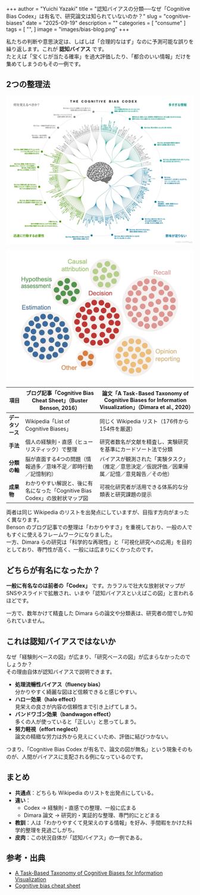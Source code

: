 +++
author = "Yuichi Yazaki"
title = "認知バイアスの分類──なぜ「Cognitive Bias Codex」は有名で、研究論文は知られていないのか？"
slug = "cognitive-biases"
date = "2025-09-19"
description = ""
categories = [
    "consume"
]
tags = [
    "",
]
image = "images/bias-blog.png"
+++

私たちの判断や意思決定は、しばしば「合理的なはず」なのに予測可能な誤りを繰り返します。これが **認知バイアス** です。  
たとえば「宝くじが当たる確率」を過大評価したり、「都合のいい情報」だけを集めてしまうのもその一例です。  

<!--more-->

## 2つの整理法

![ブログ記事「Cognitive Bias Cheat Sheet」](images/bias-blog.png)

![論文「A Task-Based Taxonomy of Cognitive Biases for Information Visualization」](images/bias-paper.png)


| 項目 | ブログ記事「Cognitive Bias Cheat Sheet」（Buster Benson, 2016） | 論文「A Task-Based Taxonomy of Cognitive Biases for Information Visualization」（Dimara et al., 2020） |
|------|------------------------------------------------------------|------------------------------------------------------------------------------------------------|
| **データソース** | Wikipedia「List of Cognitive Biases」 | 同じく Wikipedia リスト（176件から154件を厳選） |
| **手法** | 個人の経験則・直感（ヒューリスティック）で整理 | 研究者数名が文献を精査し、実験研究を基準にカードソート法で分類 |
| **分類の軸** | 脳が直面する4つの問題（情報過多／意味不足／即時行動／記憶制約） | バイアスが観測された「実験タスク」（推定／意思決定／仮説評価／因果帰属／記憶／意見報告／その他） |
| **成果物** | わかりやすい解説と、後に有名になった「Cognitive Bias Codex」の放射状マップ図 | 可視化研究者が活用できる体系的な分類表と研究課題の提示 |

両者は同じ Wikipedia のリストを出発点にしていますが、目指す方向がまったく異なります。  
Benson のブログ記事での整理は「わかりやすさ」を重視しており、一般の人でもすぐに使えるフレームワークになりました。  
一方、Dimara らの研究は「科学的な再現性」と「可視化研究への応用」を目的としており、専門性が高く、一般には広まりにくかったのです。  


## どちらが有名になったか？

**一般に有名なのは前者の「Codex」** です。カラフルで壮大な放射状マップがSNSやスライドで拡散され、いまや「認知バイアスといえばこの図」と言われるほどです。

一方で、数年かけて精査した Dimara らの論文や分類表は、研究者の間でしか知られていません。  


## これは認知バイアスではないか

なぜ「経験則ベースの図」が広まり、「研究ベースの図」が広まらなかったのでしょうか？  
その理由自体が認知バイアスで説明できます。

- **処理流暢性バイアス（fluency bias）**  
  分かりやすく綺麗な図ほど信頼できると感じやすい。  
- **ハロー効果（halo effect）**  
  見栄えの良さが内容の信頼性まで引き上げてしまう。  
- **バンドワゴン効果（bandwagon effect）**  
  多くの人が使っていると「正しい」と思ってしまう。  
- **努力軽視（effort neglect）**  
  論文の精緻な労力は外から見えにくいため、評価に結びつかない。  

つまり、「Cognitive Bias Codex が有名で、論文の図が無名」という現象そのものが、人間がバイアスに支配される例になっているのです。  


## まとめ
- **共通点**：どちらも Wikipedia のリストを出発点にしている。  
- **違い**：  
  - Codex → 経験則・直感での整理、一般に広まる  
  - Dimara 論文 → 研究的・実証的な整理、専門的にとどまる  
- **教訓**：人は「わかりやすくて見栄えのする情報」を好み、手間暇をかけた科学的整理を見過ごしがち。  
- **皮肉**：この状況自体が「認知バイアス」の一例である。  



## 参考・出典

 - [A Task-Based Taxonomy of Cognitive Biases for Information Visualization](https://ieeexplore.ieee.org/document/8476234/)
 - [Cognitive bias cheat sheet](https://buster.medium.com/cognitive-bias-cheat-sheet-55a472476b18)
